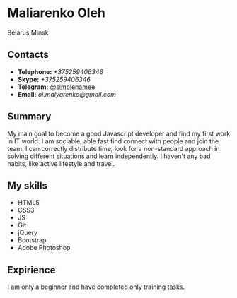 # Maliarenko Oleh
Belarus,Minsk

## Contacts

* **Telephone:** _+375259406346_
* **Skype:** _+375259406346_
* **Telegram:** [@simplenamee](https://t.me/simplenamee)
* **Email:** _oi.malyarenko@gmail.com_

## Summary 

My main goal to become a good Javascript developer and find my first work in IT world.
I am sociable, able fast find connect with people and join the team.
I can correctly distribute time, look for a non-standard approach in solving different situations and learn independently.
I haven't any bad habits, like active lifestyle and travel.

## My skills

* HTML5 
* CSS3  
* JS
* Git
* jQuery 
* Bootstrap 
* Adobe Photoshop

## Expirience

I am only a beginner and have completed only training tasks.

